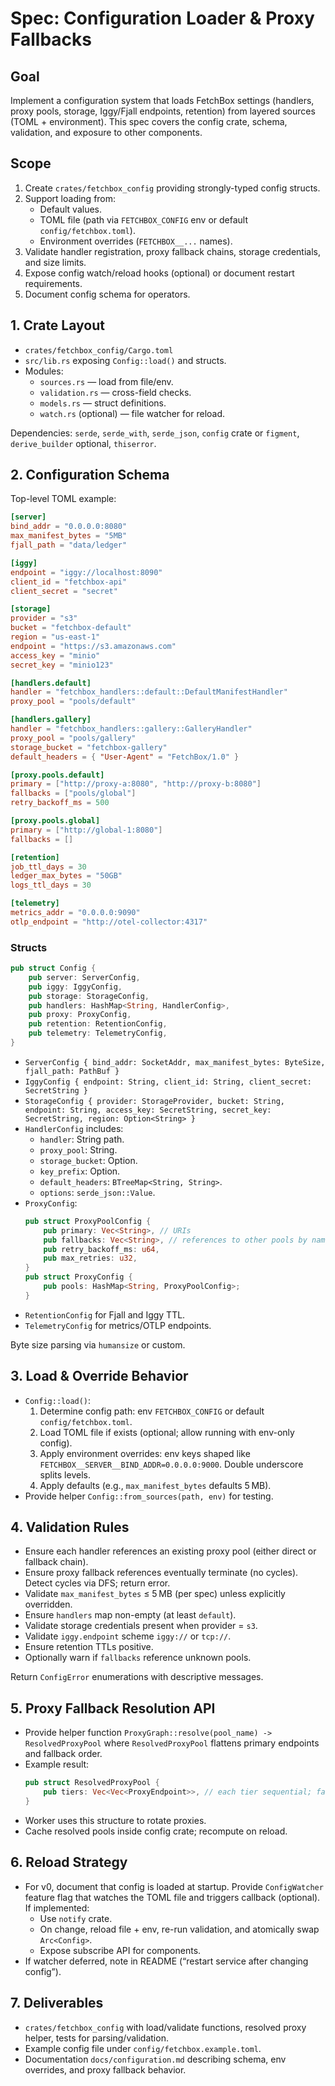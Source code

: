 # Spec: Configuration Loader & Proxy Fallbacks

## Goal
Implement a configuration system that loads FetchBox settings (handlers, proxy pools, storage, Iggy/Fjall endpoints, retention) from layered sources (TOML + environment). This spec covers the config crate, schema, validation, and exposure to other components.

## Scope
1. Create `crates/fetchbox_config` providing strongly-typed config structs.
2. Support loading from:
   - Default values.
   - TOML file (path via `FETCHBOX_CONFIG` env or default `config/fetchbox.toml`).
   - Environment overrides (`FETCHBOX__...` names).
3. Validate handler registration, proxy fallback chains, storage credentials, and size limits.
4. Expose config watch/reload hooks (optional) or document restart requirements.
5. Document config schema for operators.

## 1. Crate Layout
- `crates/fetchbox_config/Cargo.toml`
- `src/lib.rs` exposing `Config::load()` and structs.
- Modules:
  - `sources.rs` — load from file/env.
  - `validation.rs` — cross-field checks.
  - `models.rs` — struct definitions.
  - `watch.rs` (optional) — file watcher for reload.

Dependencies: `serde`, `serde_with`, `serde_json`, `config` crate or `figment`, `derive_builder` optional, `thiserror`.

## 2. Configuration Schema

Top-level TOML example:
```toml
[server]
bind_addr = "0.0.0.0:8080"
max_manifest_bytes = "5MB"
fjall_path = "data/ledger"

[iggy]
endpoint = "iggy://localhost:8090"
client_id = "fetchbox-api"
client_secret = "secret"

[storage]
provider = "s3"
bucket = "fetchbox-default"
region = "us-east-1"
endpoint = "https://s3.amazonaws.com"
access_key = "minio"
secret_key = "minio123"

[handlers.default]
handler = "fetchbox_handlers::default::DefaultManifestHandler"
proxy_pool = "pools/default"

[handlers.gallery]
handler = "fetchbox_handlers::gallery::GalleryHandler"
proxy_pool = "pools/gallery"
storage_bucket = "fetchbox-gallery"
default_headers = { "User-Agent" = "FetchBox/1.0" }

[proxy.pools.default]
primary = ["http://proxy-a:8080", "http://proxy-b:8080"]
fallbacks = ["pools/global"]
retry_backoff_ms = 500

[proxy.pools.global]
primary = ["http://global-1:8080"]
fallbacks = []

[retention]
job_ttl_days = 30
ledger_max_bytes = "50GB"
logs_ttl_days = 30

[telemetry]
metrics_addr = "0.0.0.0:9090"
otlp_endpoint = "http://otel-collector:4317"
```

### Structs
```rust
pub struct Config {
    pub server: ServerConfig,
    pub iggy: IggyConfig,
    pub storage: StorageConfig,
    pub handlers: HashMap<String, HandlerConfig>,
    pub proxy: ProxyConfig,
    pub retention: RetentionConfig,
    pub telemetry: TelemetryConfig,
}
```

- `ServerConfig { bind_addr: SocketAddr, max_manifest_bytes: ByteSize, fjall_path: PathBuf }`
- `IggyConfig { endpoint: String, client_id: String, client_secret: SecretString }`
- `StorageConfig { provider: StorageProvider, bucket: String, endpoint: String, access_key: SecretString, secret_key: SecretString, region: Option<String> }`
- `HandlerConfig` includes:
  - `handler`: String path.
  - `proxy_pool`: String.
  - `storage_bucket`: Option<String>.
  - `key_prefix`: Option<String>.
  - `default_headers`: `BTreeMap<String, String>`.
  - `options`: `serde_json::Value`.
- `ProxyConfig`:
  ```rust
  pub struct ProxyPoolConfig {
      pub primary: Vec<String>, // URIs
      pub fallbacks: Vec<String>, // references to other pools by name
      pub retry_backoff_ms: u64,
      pub max_retries: u32,
  }
  pub struct ProxyConfig {
      pub pools: HashMap<String, ProxyPoolConfig>;
  }
  ```
- `RetentionConfig` for Fjall and Iggy TTL.
- `TelemetryConfig` for metrics/OTLP endpoints.

Byte size parsing via `humansize` or custom.

## 3. Load & Override Behavior
- `Config::load()`:
  1. Determine config path: env `FETCHBOX_CONFIG` or default `config/fetchbox.toml`.
  2. Load TOML file if exists (optional; allow running with env-only config).
  3. Apply environment overrides: env keys shaped like `FETCHBOX__SERVER__BIND_ADDR=0.0.0.0:9000`. Double underscore splits levels.
  4. Apply defaults (e.g., `max_manifest_bytes` defaults 5 MB).
- Provide helper `Config::from_sources(path, env)` for testing.

## 4. Validation Rules
- Ensure each handler references an existing proxy pool (either direct or fallback chain).
- Ensure proxy fallback references eventually terminate (no cycles). Detect cycles via DFS; return error.
- Validate `max_manifest_bytes` ≤ 5 MB (per spec) unless explicitly overridden.
- Ensure `handlers` map non-empty (at least `default`).
- Validate storage credentials present when provider = `s3`.
- Validate `iggy.endpoint` scheme `iggy://` or `tcp://`.
- Ensure retention TTLs positive.
- Optionally warn if `fallbacks` reference unknown pools.

Return `ConfigError` enumerations with descriptive messages.

## 5. Proxy Fallback Resolution API
- Provide helper function `ProxyGraph::resolve(pool_name) -> ResolvedProxyPool` where `ResolvedProxyPool` flattens primary endpoints and fallback order.
- Example result:
  ```rust
  pub struct ResolvedProxyPool {
      pub tiers: Vec<Vec<ProxyEndpoint>>, // each tier sequential; fallback tier used on failure
  }
  ```
- Worker uses this structure to rotate proxies.
- Cache resolved pools inside config crate; recompute on reload.

## 6. Reload Strategy
- For v0, document that config is loaded at startup. Provide `ConfigWatcher` feature flag that watches the TOML file and triggers callback (optional). If implemented:
  - Use `notify` crate.
  - On change, reload file + env, re-run validation, and atomically swap `Arc<Config>`.
  - Expose subscribe API for components.
- If watcher deferred, note in README (“restart service after changing config”).

## 7. Deliverables
- `crates/fetchbox_config` with load/validate functions, resolved proxy helper, tests for parsing/validation.
- Example config file under `config/fetchbox.example.toml`.
- Documentation `docs/configuration.md` describing schema, env overrides, and proxy fallback behavior.
